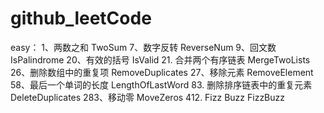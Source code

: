 # github_leetCode
easy：
1、两数之和 TwoSum
7、数字反转 ReverseNum
9、回文数 IsPalindrome
20、有效的括号 IsValid
21. 合并两个有序链表 MergeTwoLists
26、删除数组中的重复项 RemoveDuplicates
27、移除元素 RemoveElement
58、最后一个单词的长度 LengthOfLastWord
83. 删除排序链表中的重复元素 DeleteDuplicates
283、移动零 MoveZeros
412. Fizz Buzz FizzBuzz
